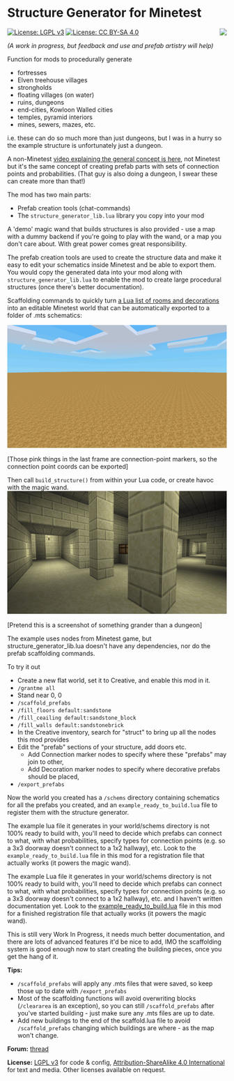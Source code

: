 # Structure Generator for Minetest
<img src="https://raw.githubusercontent.com/wiki/treer/amidstest/screenshots/150px-Minetest-logo.png" align="right" />

[![License: LGPL v3](https://img.shields.io/badge/License-LGPL%20v3-blue.svg)](https://www.gnu.org/licenses/lgpl-3.0)
[![License: CC BY-SA 4.0](https://img.shields.io/badge/License-CC%20BY--SA%204.0-lightgrey.svg)](http://creativecommons.org/licenses/by-sa/4.0/)

*(A work in progress, but feedback and use and prefab artistry will help)*

Function for mods to procedurally generate 
* fortresses
* Elven treehouse villages
* strongholds
* floating villages (on water)
* ruins, dungeons
* end-cities, Kowloon Walled cities
* temples, pyramid interiors
* mines, sewers, mazes, etc.

i.e. these can do so much more than just dungeons, but I was in a hurry so the example structure is unfortunately just a dungeon.

A non-Minetest [video explaining the general concept is here](https://www.youtube.com/watch?v=rfKcpp8UDQ0), not Minetest but it's the same concept of creating prefab parts with sets of connection points and probabilities. (That guy is also doing a dungeon, I swear these can create more than that!)

The mod has two main parts:
* Prefab creation tools (chat-commands)
* The `structure_generator_lib.lua` library you copy into your mod

A 'demo' magic wand that builds structures is also provided - use a map with a dummy backend if you're going to play with the wand, or a map you don't care about. With great power comes great responsibility.

The prefab creation tools are used to create the structure data and make it easy to edit your schematics inside Minetest and be able to export them. You would copy the generated data into your mod along with `structure_generator_lib.lua` to enable the mod to create large procedural structures (once there's better documentation).

Scaffolding commands to quickly turn [a Lua list of rooms and decorations](https://github.com/Treer/structure_generator/blob/master/example_ready_to_scaffold.lua) into an editable Minetest world that can be automatically exported to a folder of .mts schematics:

![Scaffolding](scaffolding.gif)

[Those pink things in the last frame are connection-point markers, so the connection point coords can be exported]

Then call `build_structure()` from within your Lua code, or create havoc with the magic wand.
![Generated structures](screenshot.jpg)

[Pretend this is a screenshot of something grander than a dungeon]

The example uses nodes from Minetest game, but structure_generator_lib.lua doesn't have any dependencies, nor do the prefab scaffolding commands.

To try it out
* Create a new flat world, set it to Creative, and enable this mod in it. 
* `/grantme all`
* Stand near 0, 0
* `/scaffold_prefabs`
* `/fill_floors default:sandstone`
* `/fill_ceailing default:sandstone_block`
* `/fill_walls default:sandstonebrick`
* In the Creative inventory, search for "struct" to bring up all the nodes this mod provides
* Edit the "prefab" sections of your structure, add doors etc.
  * Add Connection marker nodes to specify where these "prefabs" may join to other,
  * Add Decoration marker nodes to specify where decorative prefabs should be placed,
* `/export_prefabs`

Now the world you created has a `/schems` directory containing schematics for all the prefabs you created, and an `example_ready_to_build.lua` file to register them with the structure generator.

The example lua file it generates in your world/schems directory is not 100% ready to build with, you'll need to decide which prefabs can connect to what, with what probabilities, specify types for connection points (e.g. so a 3x3 doorway doesn't connect to a 1x2 hallway), etc. Look to the `example_ready_to_build.lua` file in this mod for a registration file that actually works (it powers the magic wand).

The example Lua file it generates in your world/schems directory is not 100% ready to build with, you'll need to decide which prefabs can connect to what, with what probabilities, specify types for connection points (e.g. so a 3x3 doorway doesn't connect to a 1x2 hallway), etc. and I haven't written documentation yet. Look to the [example_ready_to_build.lua](https://github.com/Treer/structure_generator/blob/master/example_ready_to_build.lua) file in this mod for a finished registration file that actually works (it powers the magic wand).

This is still very Work In Progress, it needs much better documentation, and there are lots of advanced features it'd be nice to add, IMO the scaffolding system is good enough now to start creating the building pieces, once you get the hang of it.

**Tips:**
* `/scaffold_prefabs` will apply any .mts files that were saved, so keep those up to date with `/export_prefabs`
* Most of the scaffolding functions will avoid overwriting blocks (`/cleararea` is an exception), so you can still `/scaffold_prefabs` after you've started building - just make sure any .mts files are up to date.
* Add new buildings to the end of the scaffold.lua file to avoid `/scaffold_prefabs` changing which buildings are where - as the map won't change.

**Forum:** [thread](https://forum.minetest.net/viewtopic.php?t=27173)

**License:**
[LGPL v3](https://www.gnu.org/licenses/lgpl-3.0) for code & config, [Attribution-ShareAlike 4.0 International](http://creativecommons.org/licenses/by-sa/4.0/) for text and media. Other licenses available on request.

